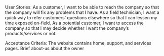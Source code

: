 User Stories:
As a customer, I want to be able to reach the company so that the company will fix any problems that I have.
As a field technician, I want a quick way to refer customers’ questions elsewhere so that I can lessen my time exposed on-field.
As a potential customer, I want to access the company so that I may decide whether I want the company’s products/services or not.

Acceptance Criteria:
The website contains home, support, and services pages. Brief about-us about the owner

